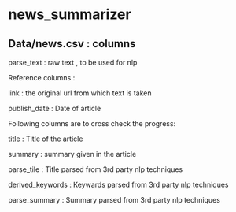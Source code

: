 # news_summarizer

## Data/news.csv : columns

parse_text	 :  raw text , to be used for nlp


Reference columns :

link	: the original url from which text is taken

publish_date : Date of article

Following columns are to cross check the progress:

title	:  Title of the article

summary	: summary given in the article

parse_tile	: Title parsed from 3rd party nlp techniques

derived_keywords	: Keywards parsed from 3rd party nlp techniques

parse_summary	: Summary parsed from 3rd party nlp techniques
